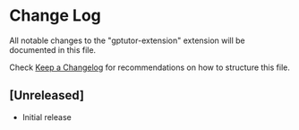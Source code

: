 # Change Log

All notable changes to the "gptutor-extension" extension will be documented in this file.

Check [Keep a Changelog](http://keepachangelog.com/) for recommendations on how to structure this file.

## [Unreleased]

- Initial release